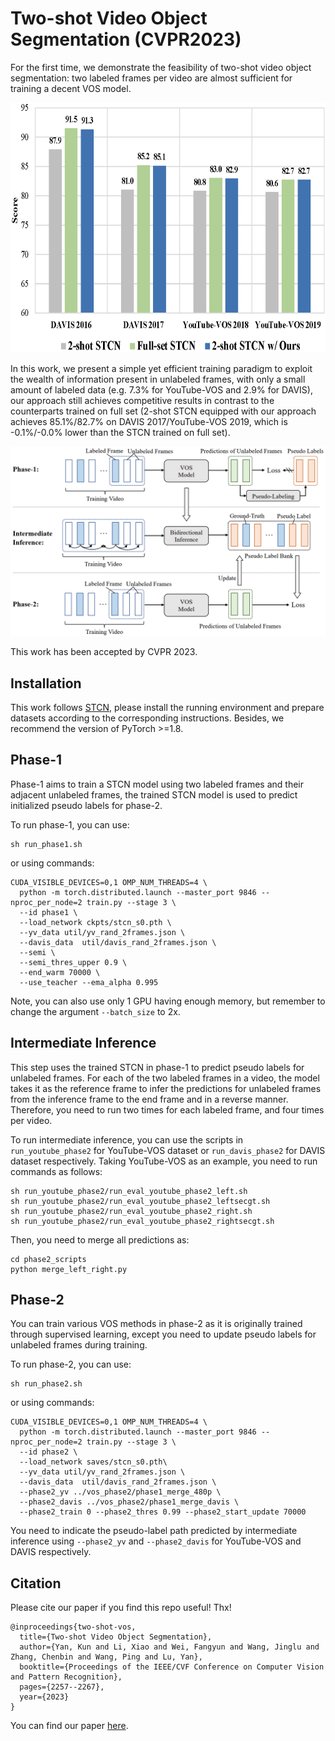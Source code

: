 # Two-shot Video Object Segmentation (CVPR2023)
For the first time, we demonstrate the feasibility of two-shot video object segmentation: two labeled frames per video are almost sufficient for training a decent VOS model. 

<div align='center'><img src='./data_show/teaser.png' alt="teaser" height="400px" width='700px'></div>

In this work, we present a simple yet efficient training paradigm to exploit the wealth of information present in unlabeled frames, with only a small amount of labeled data (e.g. 7.3% for YouTube-VOS and 2.9% for DAVIS), our approach still achieves competitive results in contrast to the counterparts trained on full set (2-shot STCN equipped with our approach achieves 85.1%/82.7% on DAVIS 2017/YouTube-VOS 2019, which is -0.1%/-0.0% lower than the STCN trained on full set). 

![overview](./data_show/overview.png)

This work has been accepted by CVPR 2023.

## Installation

This work follows [STCN](https://github.com/hkchengrex/STCN), please install the running environment and prepare datasets according to the corresponding instructions. Besides, we recommend the version of PyTorch >=1.8.

## Phase-1

Phase-1 aims to train a STCN model using two labeled frames and their adjacent unlabeled frames, the trained STCN model is used to predict initialized pseudo labels for phase-2.

To run phase-1, you can use:
```
sh run_phase1.sh
```

or using commands:

```
CUDA_VISIBLE_DEVICES=0,1 OMP_NUM_THREADS=4 \
  python -m torch.distributed.launch --master_port 9846 --nproc_per_node=2 train.py --stage 3 \
  --id phase1 \
  --load_network ckpts/stcn_s0.pth \
  --yv_data util/yv_rand_2frames.json \
  --davis_data  util/davis_rand_2frames.json \
  --semi \
  --semi_thres_upper 0.9 \
  --end_warm 70000 \
  --use_teacher --ema_alpha 0.995
```

Note,  you can also use only 1 GPU having enough memory, but remember to change the argument `--batch_size` to 2x. 

## Intermediate Inference

This step uses the trained STCN in phase-1 to predict pseudo labels for unlabeled frames. For each of the two labeled frames in a video, the model takes it as the reference frame to infer the predictions for unlabeled frames from the inference frame to the end frame and in a reverse manner. Therefore, you need to run two times for each labeled frame, and four times per video.

To run intermediate inference, you can use the scripts in `run_youtube_phase2` for YouTube-VOS dataset or `run_davis_phase2` for DAVIS dataset respectively. Taking YouTube-VOS as an example, you need to run commands as follows:

```
sh run_youtube_phase2/run_eval_youtube_phase2_left.sh
sh run_youtube_phase2/run_eval_youtube_phase2_leftsecgt.sh
sh run_youtube_phase2/run_eval_youtube_phase2_right.sh
sh run_youtube_phase2/run_eval_youtube_phase2_rightsecgt.sh
```

Then, you need to merge all predictions as:

```
cd phase2_scripts
python merge_left_right.py
```

## Phase-2

You can train various VOS methods in phase-2 as it is originally trained through supervised learning, except you need to update pseudo labels for unlabeled frames during training. 

To run phase-2, you can use:

```
sh run_phase2.sh
```

or using commands:

```
CUDA_VISIBLE_DEVICES=0,1 OMP_NUM_THREADS=4 \
  python -m torch.distributed.launch --master_port 9846 --nproc_per_node=2 train.py --stage 3 \
  --id phase2 \
  --load_network saves/stcn_s0.pth\
  --yv_data util/yv_rand_2frames.json \
  --davis_data  util/davis_rand_2frames.json \
  --phase2_yv ../vos_phase2/phase1_merge_480p \
  --phase2_davis ../vos_phase2/phase1_merge_davis \
  --phase2_train 0 --phase2_thres 0.99 --phase2_start_update 70000
```

You need to indicate the pseudo-label path predicted by intermediate inference using `--phase2_yv` and `--phase2_davis` for YouTube-VOS and DAVIS respectively.

## Citation

Please cite our paper if you find this repo useful! Thx! 

```
@inproceedings{two-shot-vos,
  title={Two-shot Video Object Segmentation},
  author={Yan, Kun and Li, Xiao and Wei, Fangyun and Wang, Jinglu and Zhang, Chenbin and Wang, Ping and Lu, Yan},
  booktitle={Proceedings of the IEEE/CVF Conference on Computer Vision and Pattern Recognition},
  pages={2257--2267},
  year={2023}
}
```



You can find our paper [here](https://arxiv.org/abs/2303.12078).











